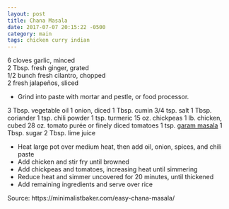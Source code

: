 ```yaml
---
layout: post
title: Chana Masala
date: 2017-07-07 20:15:22 -0500
category: main
tags: chicken curry indian
---
```

6 cloves garlic, minced  
2 Tbsp. fresh ginger, grated  
1/2 bunch fresh cilantro, chopped  
2 fresh jalapeños, sliced  
<ul>
 	<li>Grind into paste with mortar and pestle, or food processor.</li>
</ul>
3 Tbsp. vegetable oil  
1 onion, diced  
1 Tbsp. cumin  
3/4 tsp. salt  
1 Tbsp. coriander  
1 tsp. chili powder  
1 tsp. turmeric  
15 oz. chickpeas  
1 lb. chicken, cubed  
28 oz. tomato purée or finely diced tomatoes  
1 tsp. <a href="https://escowles.github.io/recipes/ingredients/2017/07/08/garam-masala.html">garam masala</a>
1 Tbsp. sugar  
2 Tbsp. lime juice  
<ul>
 	<li>Heat large pot over medium heat, then add oil, onion, spices, and chili paste</li>
 	<li>Add chicken and stir fry until browned</li>
 	<li>Add chickpeas and tomatoes, increasing heat until simmering</li>
 	<li>Reduce heat and simmer uncovered for 20 minutes, until thickened</li>
 	<li>Add remaining ingredients and serve over rice</li>
</ul>
Source: https://minimalistbaker.com/easy-chana-masala/  
